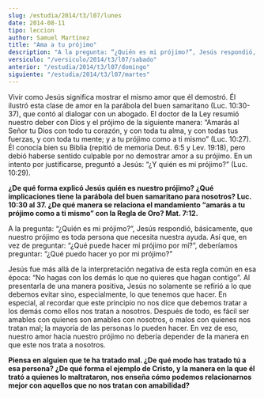 ```yaml
---
slug: /estudia/2014/t3/l07/lunes
date: 2014-08-11
tipo: leccion
author: Samuel Martínez
title: "Ama a tu prójimo"
description: "A la pregunta: “¿Quién es mi prójimo?”, Jesús respondió, básicamente, que  nuestro prójimo es toda persona que necesita nuestra ayuda. Así que, en vez de  preguntar: “¿Qué puede hacer mi prójimo por mí?”, deberíamos preguntar: “¿Qué  puedo hacer yo por mi prójimo?”"
versiculo: "/versiculo/2014/t3/l07/sabado"
anterior: "/estudia/2014/t3/l07/domingo"
siguiente: "/estudia/2014/t3/l07/martes"
---
```


Vivir como Jesús significa mostrar el mismo amor que él demostró. Él ilustró esta clase de amor en la parábola del buen samaritano (Luc. 10:30-37), que contó al dialogar con un abogado. El doctor de la Ley resumió nuestro deber con Dios y el prójimo de la siguiente manera: “Amarás al Señor tu Dios con todo tu corazón, y con toda tu alma, y con todas tus fuerzas, y con toda tu mente; y a tu prójimo como a ti mismo” (Luc. 10:27). Él conocía bien su Biblia (repitió de memoria Deut. 6:5 y Lev. 19:18), pero debió haberse sentido culpable por no demostrar amor a su prójimo. En un intento por justificarse, preguntó a Jesús: “¿Y quién es mi prójimo?” (Luc. 10:29).

**¿De qué forma explicó Jesús quién es nuestro prójimo? ¿Qué implicaciones tiene la parábola del buen samaritano para nosotros? Luc. 10:30 al 37. ¿De qué manera se relaciona el mandamiento “amarás a tu prójimo como a ti mismo” con la Regla de Oro? Mat. 7:12.**

A la pregunta: “¿Quién es mi prójimo?”, Jesús respondió, básicamente, que nuestro prójimo es toda persona que necesita nuestra ayuda. Así que, en vez de preguntar: “¿Qué puede hacer mi prójimo por mí?”, deberíamos preguntar: “¿Qué puedo hacer yo por mi prójimo?”

Jesús fue más allá de la interpretación negativa de esta regla común en esa época: “No hagas con los demás lo que no quieres que hagan contigo”. Al presentarla de una manera positiva, Jesús no solamente se refirió a lo que debemos evitar sino, especialmente, lo que tenemos que hacer. En especial, al recordar que este principio no nos dice que debemos tratar a los demás como ellos nos tratan a nosotros. Después de todo, es fácil ser amables con quienes son amables con nosotros, o malos con quienes nos tratan mal; la mayoría de las personas lo pueden hacer. En vez de eso, nuestro amor hacia nuestro prójimo no debería depender de la manera en que este nos trata a nosotros.

**Piensa en alguien que te ha tratado mal. ¿De qué modo has tratado tú a esa persona? ¿De qué forma el ejemplo de Cristo, y la manera en la que él trató a quienes lo maltrataron, nos enseña cómo podemos relacionarnos mejor con aquellos que no nos tratan con amabilidad?**
